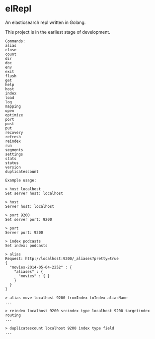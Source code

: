 elRepl
======

An elasticsearch repl written in Golang.


This project is in the earliest stage of development.

```
Commands:
alias
close
count
dir
doc
env
exit
flush
get
help
host
index
load
log
mapping
open
optimize
port
post
put
recovery
refresh
reindex
run
segments
settings
stats
status
version
duplicatescount
```

```
Example usage:

> host localhost
Set server host: localhost

> host
Server host: localhost

> port 9200
Set server port: 9200

> port
Server port: 9200

> index podcasts
Set index: podcasts

> alias
Request: http://localhost:9200/_aliases?pretty=true
{
  "movies-2014-05-04-2252" : {
    "aliases" : {
      "movies" : { }
    }
  }
}

> alias move localhost 9200 fromIndex toIndex aliasName
...

> reindex localhost 9200 srcindex type localhost 9200 targetindex routing
...

> duplicatescount localhost 9200 index type field
...
```
